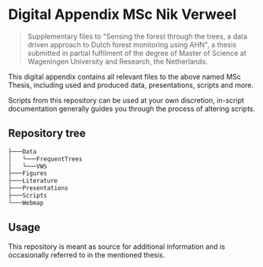 # Digital Appendix MSc Nik Verweel
> Supplementary files to "Sensing the forest through the trees, a data driven approach to Dutch forest monitoring using AHN", a thesis submitted in partial fulfilment of the degree of Master of Science at Wageningen University and Research, the Netherlands.

This digital appendix contains all relevant files to the above named MSc Thesis, including used and produced data, presentations, scripts and more.

Scripts from this repository can be used at your own discretion, in-script documentation generally guides you through the process of altering scripts.

## Repository tree
```sh
├───Data
│   └───FrequentTrees
│   └───VWS
├───Figures
├───Literature
├───Presentations
├───Scripts
└───Webmap
```

## Usage

This repository is meant as source for additional information and is occasionally referred to in the mentioned thesis.